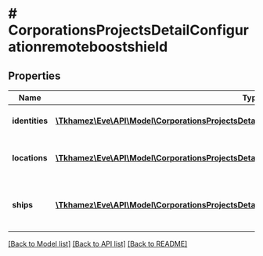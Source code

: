 # # CorporationsProjectsDetailConfigurationremoteboostshield

## Properties

Name | Type | Description | Notes
------------ | ------------- | ------------- | -------------
**identities** | [**\Tkhamez\Eve\API\Model\CorporationsProjectsDetailConfigurationdamageshipIdentitiesInner[]**](CorporationsProjectsDetailConfigurationdamageshipIdentitiesInner.md) | Identity of capsuleer to boost | [optional]
**locations** | [**\Tkhamez\Eve\API\Model\CorporationsProjectsDetailConfigurationcapturefwcomplexLocationsInner[]**](CorporationsProjectsDetailConfigurationcapturefwcomplexLocationsInner.md) | Location of capsuleer&#39;s ship to boost | [optional]
**ships** | [**\Tkhamez\Eve\API\Model\CorporationsProjectsDetailConfigurationdamageshipShipsInner[]**](CorporationsProjectsDetailConfigurationdamageshipShipsInner.md) | Ship-type of capsuleer&#39;s ship to boost | [optional]

[[Back to Model list]](../../README.md#models) [[Back to API list]](../../README.md#endpoints) [[Back to README]](../../README.md)
